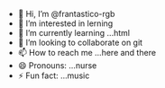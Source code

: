 - 👋 Hi, I’m @frantastico-rgb
- 👀 I’m interested in lerning
- 🌱 I’m currently learning ...html
- 💞️ I’m looking to collaborate on git
- 📫 How to reach me ...here and there
- 😄 Pronouns: ...nurse
- ⚡ Fun fact: ...music

<!---
frantastico-rgb/frantastico-rgb is a ✨ special ✨ repository because its `README.md` (this file) appears on your GitHub profile.
You can click the Preview link to take a look at your changes.
--->
